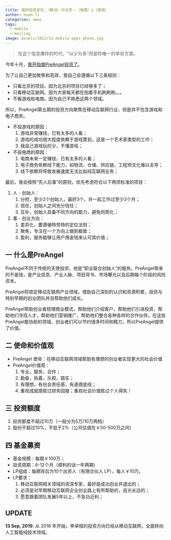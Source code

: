```yaml
---
title: 我的投资定位：｛移动｝＠北京－｛电商｝∪｛游戏｝
author: huan-li
categories: news
tags:
  - mobile
  - beijing
image: assets/2012/12-mobile-apps-phone.jpg
---
```


> 在这个信息爆炸的时代，“以少为多”将是你唯一的幸存方案。

今年十月，[我开始做PreAngel投资了](/huan-preangel-professional-cofounder-service/)。

为了让自己更加聚焦和高效，我自己会遵循以下三条规则：

- 只看北京的项目。因为北京的项目已经够多了；
- 只看移动互联网。因为大家每天都在抱着手机刷刷刷。。。
- 不看游戏和电商。因为自己不熟悉这两个领域。

所以，PreAngel第五期的投资方向聚焦在移动互联网行业，但是并不包含游戏和电子商务。

- 不投游戏的原因：
  1. 游戏非常赚钱，已有太多的人看；
  1. 游戏的成功很大程度依赖于游戏策划，这是一个艺术家类型的工作；
  1. 我自己游戏玩的少，不懂游戏；
- 不投电商的原因：
  1. 电商未来一定赚钱，已有太多的人看；
  1. 电子商务依赖线下能力，如物流、仓储、供应链，工程师文化难以主导；
  1. 线下依赖将导致发展速度无法比拟纯互联网业务；

最后，我会按照“先人后事”的原则，优先考虑符合以下两项标准的项目：

1. 人 - 创始人：
    1. 分担，至少2个创始人，最好3个。并一起工作过至少3个月；
    1. 信任，创始人之间充分信任；
    1. 互补，创始人具备不同方向的能力，避免同质化；
1. 事 - 创业方向：
    1. 差异化，要遵循特劳特的定位法则；
    1. 聚焦，专注在一个方向上做到极致；
    1. 盈利，服务能够让用户用金钱来认可其价值；

## 一 什么是PreAngel

PreAngel不同于传统的天使投资，他是“职业联合创始人”的服务。PreAngel带来的不是钱，是产业信息、产业人脉、项目背书、市场曝光以及后期每个阶段的风险资本。

PreAngel将锁定移动互联网产业领域，借助自己深刻的认识和资源积累，投资与特别早期的创业团队并且帮助他们成长。

PreAngel帮助创业者梳理商业模式，帮助他们介绍客户，帮助他们引进投资，帮助他们寻找人才，帮助他们营销推广，帮助他们整合各种各样的合作伙伴。在这些PreAngel能协助的领域，创业者们可以节约很多时间和精力，所以PreAngel提供了价值。

## 二 使命和价值观

- PreAngel 使命：在移动互联网领域帮助有理想的创业者实现更大的社会价值
- PreAngel价值观：
  1. 专业，服务，合作；
  1. 勤奋，执着，乐观，踏实；
  1. 有理想，有社会责任感，有道德底线；
  1. 重视成就感胜过财务回报；重视社会价值胜过个人得失！

## 三 投资额度

1. 投资额度不超过10万（一般分为5万/10万两档）
1. 股份不超过10%，不低于2%（公司估值在￥50-500万之间）

## 四 基金募资

- 基金规模：每期￥100万；
- 投资周期：6-12个月（顺利的话一年两期）
- LP组成：每期背后为10个出资人（有限合伙人 LP），每人￥10万。
- LP要求：
  1. 移动互联网相关领域的资深专家，最好是成功创业并退出的；
  1. 必须是对早期移动互联网企业创业路上有所帮助的，目光长远的；
  1. 愿意跟着团队发展5年以上，不急功近利；

## UPDATE

**13 Sep, 2019**: 从 2016 年开始，李卓桓的投资方向已经从移动互联网，全面转向人工智能纯技术领域。

